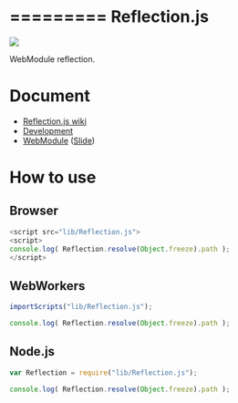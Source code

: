 =========
Reflection.js
=========

![](https://travis-ci.org/uupaa/Reflection.js.png)

WebModule reflection.

# Document

- [Reflection.js wiki](https://github.com/uupaa/Reflection.js/wiki/Reflection)
- [Development](https://github.com/uupaa/WebModule/wiki/Development)
- [WebModule](https://github.com/uupaa/WebModule) ([Slide](http://uupaa.github.io/Slide/slide/WebModule/index.html))


# How to use

## Browser

```js
<script src="lib/Reflection.js">
<script>
console.log( Reflection.resolve(Object.freeze).path );
</script>
```

## WebWorkers

```js
importScripts("lib/Reflection.js");

console.log( Reflection.resolve(Object.freeze).path );
```

## Node.js

```js
var Reflection = require("lib/Reflection.js");

console.log( Reflection.resolve(Object.freeze).path );
```

